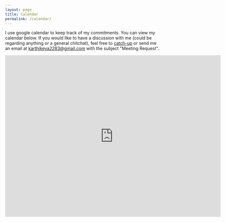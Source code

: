 ```yaml
---
layout: page
title: Calendar
permalink: /calendar/
---
```

I use google calendar to keep track of my commitments. You can view my calendar below. If you would like to have a discussion with me (could be regarding anything or a general chitchat), feel free to [catch-up](https://app.cal.com/karthikeya-p) or send me an email at [karthikeya2283@gmail.com](mailto:karthikeya2283@gmail.com) with the subject "Meeting Request".
<iframe src="https://calendar.google.com/calendar/embed?src=cs22b026%40smail.iitm.ac.in&ctz=Asia%2FKolkata&mode=WEEK" 
style="border: 0" width="700" height="525" frameborder="0" scrolling="no">
</iframe>
